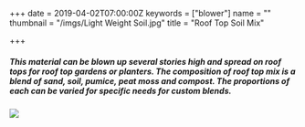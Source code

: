 +++
date = 2019-04-02T07:00:00Z
keywords = ["blower"]
name = ""
thumbnail = "/imgs/Light Weight Soil.jpg"
title = "Roof Top Soil Mix"

+++
##### This material can be blown up several stories high and spread on roof tops for roof top gardens or planters. The composition of roof top mix is a blend of sand, soil, pumice, peat moss and compost. The proportions of each can be varied for specific needs for custom blends. 

![](/imgs/Mulch-Rooftop-Garden_w800_16x9.jpg)